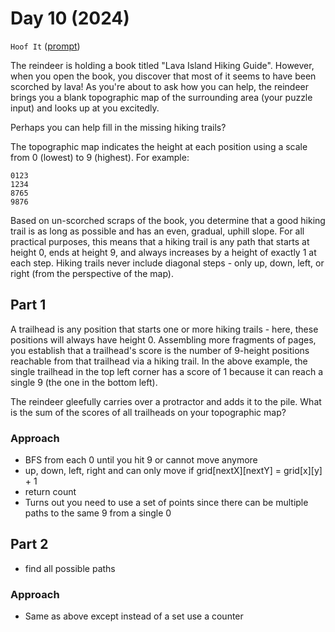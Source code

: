 # Day 10 (2024)

`Hoof It` ([prompt](https://adventofcode.com/2024/day/10))

The reindeer is holding a book titled "Lava Island Hiking Guide". However, when you open the book, you discover that most of it seems to have been scorched by lava! As you're about to ask how you can help, the reindeer brings you a blank topographic map of the surrounding area (your puzzle input) and looks up at you excitedly.

Perhaps you can help fill in the missing hiking trails?

The topographic map indicates the height at each position using a scale from 0 (lowest) to 9 (highest). For example:
```
0123
1234
8765
9876
```

Based on un-scorched scraps of the book, you determine that a good hiking trail is as long as possible and has an even, gradual, uphill slope. For all practical purposes, this means that a hiking trail is any path that starts at height 0, ends at height 9, and always increases by a height of exactly 1 at each step. Hiking trails never include diagonal steps - only up, down, left, or right (from the perspective of the map).

## Part 1

A trailhead is any position that starts one or more hiking trails - here, these positions will always have height 0. Assembling more fragments of pages, you establish that a trailhead's score is the number of 9-height positions reachable from that trailhead via a hiking trail. In the above example, the single trailhead in the top left corner has a score of 1 because it can reach a single 9 (the one in the bottom left).

The reindeer gleefully carries over a protractor and adds it to the pile. What is the sum of the scores of all trailheads on your topographic map?

### Approach
- BFS from each 0 until you hit 9 or cannot move anymore
- up, down, left, right and can only move if grid[nextX][nextY] = grid[x][y] + 1
- return count
- Turns out you need to use a set of points since there can be multiple paths to the same 9 from a single 0

## Part 2
- find all possible paths 

### Approach
- Same as above except instead of a set use a counter

